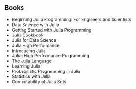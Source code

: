 </br>



<h2 id= "Books">Books </h2>




<ul>
                <li><a target="_blank" href="https://github.com/manjunath5496/GitHub-Books/blob/master/jul(1).pdf" style="text-decoration:none;">Beginning Julia Programming: For Engineers and Scientists  </a></li>
                <li><a target="_blank" href="https://github.com/manjunath5496/GitHub-Books/blob/master/jul(2).pdf" style="text-decoration:none;">Data Science with Julia</a></li>
                <li><a target="_blank" href="https://github.com/manjunath5496/GitHub-Books/blob/master/jul(3).pdf" style="text-decoration:none;">Getting Started with Julia Programming</a></li>
                <li><a target="_blank" href="https://github.com/manjunath5496/GitHub-Books/blob/master/jul(4).pdf" style="text-decoration:none;">Julia Cookbook</a></li>
                <li><a target="_blank" href="https://github.com/manjunath5496/GitHub-Books/blob/master/jul(5).pdf" style="text-decoration:none;">Julia for Data Science</a></li>
                <li><a target="_blank" href="https://github.com/manjunath5496/GitHub-Books/blob/master/jul(6).pdf" style="text-decoration:none;">Julia High Performance</a></li>
                <li><a target="_blank" href="https://github.com/manjunath5496/GitHub-Books/blob/master/jul(7).pdf" style="text-decoration:none;">Introducing Julia</a></li>
                <li><a target="_blank" href="https://github.com/manjunath5496/GitHub-Books/blob/master/jul(8).pdf" style="text-decoration:none;">Julia: High Performance Programming</a></li>
                <li><a target="_blank" href="https://github.com/manjunath5496/GitHub-Books/blob/master/jul(9).pdf" style="text-decoration:none;">The Julia Language</a></li>

 <li><a target="_blank" href="https://github.com/manjunath5496/GitHub-Books/blob/master/jul(11).pdf" style="text-decoration:none;"> Learning Julia </a></li>
                <li><a target="_blank" href="https://github.com/manjunath5496/GitHub-Books/blob/master/jul(12).pdf" style="text-decoration:none;">Probabilistic Programming in Julia</a></li>
                <li><a target="_blank" href="https://github.com/manjunath5496/GitHub-Books/blob/master/jul(13).pdf" style="text-decoration:none;">Statistics with Julia</a></li>
                <li><a target="_blank" href="https://github.com/manjunath5496/GitHub-Books/blob/master/jul(14).pdf" style="text-decoration:none;">Computability of Julia Sets</a></li>
                
	
	
	
</ul>
